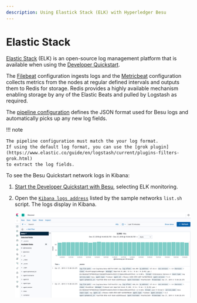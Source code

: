 ```yaml
---
description: Using Elastick Stack (ELK) with Hyperledger Besu
---
```


# Elastic Stack

[Elastic Stack] (ELK) is an open-source log management platform that is available when using the
[Developer Quickstart](../../../Tutorials/Developer-Quickstart.md).

The [Filebeat] configuration ingests logs and the [Metricbeat] configuration collects metrics from the nodes at regular
defined intervals and outputs them to Redis for storage.
Redis provides a highly available mechanism enabling storage by any of the Elastic Beats and pulled by Logstash as required.

The [pipeline configuration] defines the JSON format used for Besu logs and automatically picks up any new log fields.

!!! note

    The pipeline configuration must match the your log format.
    If using the default log format, you can use the [grok plugin](https://www.elastic.co/guide/en/logstash/current/plugins-filters-grok.html)
    to extract the log fields.

To see the Besu Quickstart network logs in Kibana:

1. [Start the Developer Quickstart with Besu](../../../Tutorials/Developer-Quickstart.md), selecting ELK monitoring.
1. Open the [`Kibana logs address`](http://localhost:5601/app/kibana#/discover) listed by the sample networks `list.sh` script.
   The logs display in Kibana.

    ![Kibana](../../../images/KibanaQuickstart.png)

<!-- Links -->
[Filebeat]: https://github.com/ConsenSys/quorum-dev-quickstart/blob/master/files/common/filebeat/filebeat.yml
[Metricbeat]: https://github.com/ConsenSys/quorum-dev-quickstart/blob/master/files/common/metricbeat/metricbeat.yml
[pipeline configuration]: https://github.com/ConsenSys/quorum-dev-quickstart/blob/master/files/common/logstash/pipeline/20_besu.conf
[Elastic Stack]: https://www.elastic.co/what-is/elk-stack
